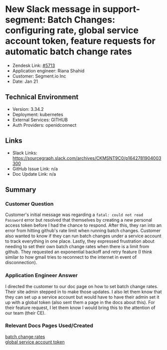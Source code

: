 # New Slack message in support-segment: Batch Changes: configuring rate, global service account token, feature requests for automatic batch change rates
 
- Zendesk Link: [#5713](https://sourcegraph.zendesk.com/agent/tickets/5713)
- Application engineer: Riana Shahid
- Customer: Segment.io Inc 
- Date: Jan 21
 
 
## Technical Environment
- Version: 3.34.2
- Deployment: kubernetes
- External Services: GITHUB
- Auth Providers: openidconnect
 
 
## Links

- Slack Links: https://sourcegraph.slack.com/archives/CKMSNT9C0/p1642781904003300
- GitHub Issue Link: n/a
- Doc Update Link: n/a
 
## Summary
 
### Customer Question
 
Customer's initial message was regarding a `fatal: could not read Password` error but resolved that themselves by creating a new personal access token before I had the chance to respond. After this, they ran into an error from hitting github's rate limit when running batch changes. Customer also wanted to know if they can run batch changes under a service account to track everything in one place. Lastly, they expressed frustration about needing to set their own batch change rates when there is a limit from github. They requested an exponential backoff and retry feature (I think similar to how gmail tries to reconnect to the internet in event of disconnection). 

### Application Engineer Answer
 
I directed the customer to our doc page on how to set batch change rates. Their site admin stepped in to make those updates. I also let them know that they can set up a service account but would have to have their admin set it up with a global token (also sent them a page in the docs about this). For their feature request, I let them know I would bring this to the attention of our team (their CE). 
 
### Relevant Docs Pages Used/Created
 
[batch change rates](https://docs.sourcegraph.com/admin/config/batch_changes#rate)
<br />
[global service account token](https://docs.sourcegraph.com/batch_changes/how-tos/configuring_credentials#global-service-account-tokens)
